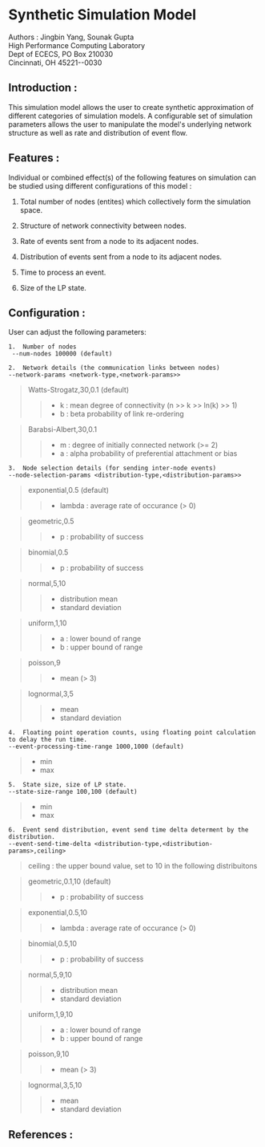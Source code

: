 # Synthetic Simulation Model #

Authors : Jingbin Yang, Sounak Gupta <br>
High Performance Computing Laboratory <br>
Dept of ECECS, PO Box 210030 <br>
Cincinnati, OH  45221--0030 <br>


## Introduction : ##

This simulation model allows the user to create synthetic approximation of different
categories of simulation models. A configurable set of simulation parameters allows
the user to manipulate the model's underlying network structure as well as rate and
distribution of event flow.


## Features : ##

Individual or combined effect(s) of the following features on simulation can be
studied using different configurations of this model :

1. Total number of nodes (entites) which collectively form the simulation space.

2. Structure of network connectivity between nodes.

3. Rate of events sent from a node to its adjacent nodes.

4. Distribution of events sent from a node to its adjacent nodes.

5. Time to process an event.

6. Size of the LP state.


## Configuration : ##

User can adjust the following parameters:

    1.  Number of nodes
     --num-nodes 100000 (default)
>
    2.  Network details (the communication links between nodes)
    --network-params <network-type,<network-params>>
>  Watts-Strogatz,30,0.1 (default)
> > * k : mean degree of connectivity (n >> k >> ln(k) >> 1)
> > * b : beta probability of link re-ordering

> Barabsi-Albert,30,0.1
> > * m : degree of initially connected network (>= 2)
> > * a : alpha probability of preferential attachment or bias

    3.  Node selection details (for sending inter-node events)
    --node-selection-params <distribution-type,<distribution-params>>
> exponential,0.5 (default)
> > * lambda : average rate of occurance (> 0)

> geometric,0.5
> > * p : probability of success

> binomial,0.5
> > * p : probability of success

> normal,5,10
> > * distribution mean
> > * standard deviation

> uniform,1,10
> > * a : lower bound of range
> > * b : upper bound of range

> poisson,9
> > * mean (> 3)

> lognormal,3,5
> > * mean
> > * standard deviation

    4.  Floating point operation counts, using floating point calculation to delay the run time.
    --event-processing-time-range 1000,1000 (default)
> * min
> * max

    5.  State size, size of LP state.
    --state-size-range 100,100 (default)
> * min
> * max

    6.  Event send distribution, event send time delta determent by the distribution.
    --event-send-time-delta <distribution-type,<distribution-params>,ceiling>
> ceiling : the upper bound value, set to 10 in the following distribuitons

> geometric,0.1,10 (default)
> > * p : probability of success

> exponential,0.5,10
> > * lambda : average rate of occurance (> 0)

> binomial,0.5,10
> > * p : probability of success

> normal,5,9,10
> > * distribution mean
> > * standard deviation

> uniform,1,9,10
> > * a : lower bound of range
> > * b : upper bound of range

> poisson,9,10
> > * mean (> 3)

> lognormal,3,5,10
> > * mean
> > * standard deviation



## References : ##

